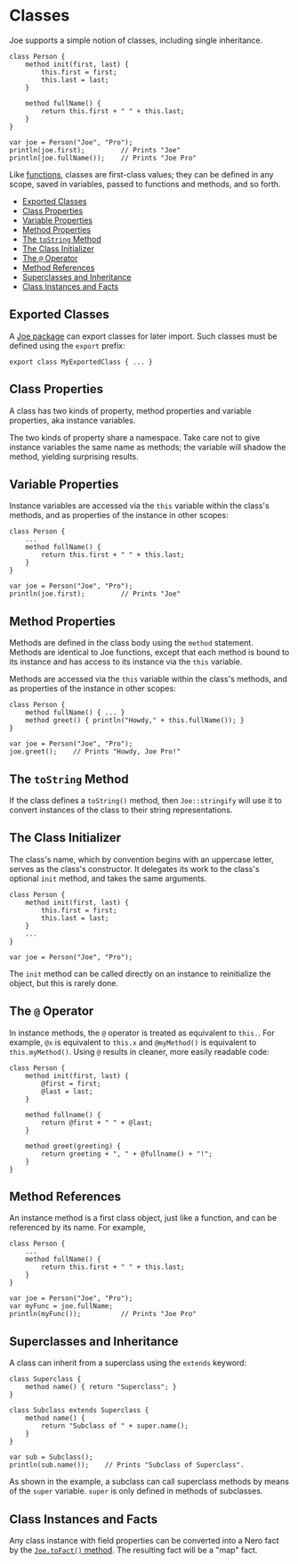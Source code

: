 # Classes

Joe supports a simple notion of classes, including single inheritance.

```joe
class Person {
    method init(first, last) {
        this.first = first;
        this.last = last;
    }
    
    method fullName() {
        return this.first + " " + this.last;
    }
}

var joe = Person("Joe", "Pro");
println(joe.first);         // Prints "Joe"
println(joe.fullName());    // Prints "Joe Pro"
```

Like [functions](functions.md), classes are first-class values; they
can be defined in any scope, saved in variables, passed to functions
and methods, and so forth.

- [Exported Classes](#exported-classes)
- [Class Properties](#class-properties)
- [Variable Properties](#variable-properties)
- [Method Properties](#method-properties)
- [The `toString` Method](#the-tostring-method)
- [The Class Initializer](#the-class-initializer)
- [The `@` Operator](#the--operator)
- [Method References](#method-references)
- [Superclasses and Inheritance](#superclasses-and-inheritance)
- [Class Instances and Facts](#class-instances-and-facts)
 
## Exported Classes

A [Joe package](extending/packages.md) can export classes for
later import.  Such classes must be defined using the `export` prefix:

```joe
export class MyExportedClass { ... }
```

## Class Properties

A class has two kinds of property, method properties and variable properties,
aka instance variables.

The two kinds of property share a namespace.  Take care not to give instance 
variables the same name as methods; the variable will shadow the method,
yielding surprising results.

## Variable Properties

Instance variables are accessed via the `this` variable within the class's
methods, and as properties of the instance in other scopes:

```joe
class Person {
    ...
    method fullName() {
        return this.first + " " + this.last;
    }
}

var joe = Person("Joe", "Pro");
println(joe.first);         // Prints "Joe"
```

## Method Properties

Methods are defined in the class body using the `method` statement.  
Methods are identical to Joe functions, except that each method is bound
to its instance and has access to its instance via the `this` variable.

Methods are accessed via the `this` variable within the class's
methods, and as properties of the instance in other scopes:

```joe
class Person {
    method fullName() { ... }
    method greet() { println("Howdy," + this.fullName()); }
}

var joe = Person("Joe", "Pro");
joe.greet();    // Prints "Howdy, Joe Pro!"
```

## The `toString` Method

If the class defines a `toString()` method, then `Joe::stringify` will use
it to convert instances of the class to their string representations.  

## The Class Initializer

The class's name, which by convention begins with an uppercase letter,
serves as the class's constructor.  It delegates its work to the class's
optional `init` method, and takes the same arguments.

```joe
class Person {
    method init(first, last) {
        this.first = first;
        this.last = last;
    }
    ...    
}

var joe = Person("Joe", "Pro");
```

The `init` method can be called directly on an instance to reinitialize
the object, but this is rarely done.

## The `@` Operator

In instance methods, the `@` operator is treated as equivalent to `this.`. For
example, `@x` is equivalent to `this.x` and `@myMethod()` is equivalent to
`this.myMethod()`.  Using `@` results in cleaner, more easily readable code:

```joe
class Person {
    method init(first, last) {
        @first = first;
        @last = last;
    }
    
    method fullname() {
        return @first + " " + @last; 
    }
    
    method greet(greeting) {
        return greeting + ", " + @fullname() + "!";
    }
}
```

## Method References

An instance method is a first class object, just like a function, and
can be referenced by its name. For example,

```joe
class Person {
    ...
    method fullName() {
        return this.first + " " + this.last;
    }
}

var joe = Person("Joe", "Pro");
var myFunc = joe.fullName;
println(myFunc());          // Prints "Joe Pro"
```

## Superclasses and Inheritance

A class can inherit from a superclass using the `extends` keyword:

```joe
class Superclass {
    method name() { return "Superclass"; }
}

class Subclass extends Superclass {
    method name() {
        return "Subclass of " + super.name();
    }
}

var sub = Subclass();
println(sub.name());    // Prints "Subclass of Superclass".
```

As shown in the example, a subclass can call superclass methods by
means of the `super` variable.  `super` is only defined in methods
of subclasses.

## Class Instances and Facts

Any class instance with field properties can be converted into
a Nero fact by the 
[`Joe.toFact()` method](library/type.joe.Joe.md#static.toFact).
The resulting fact will be a "map" fact.
